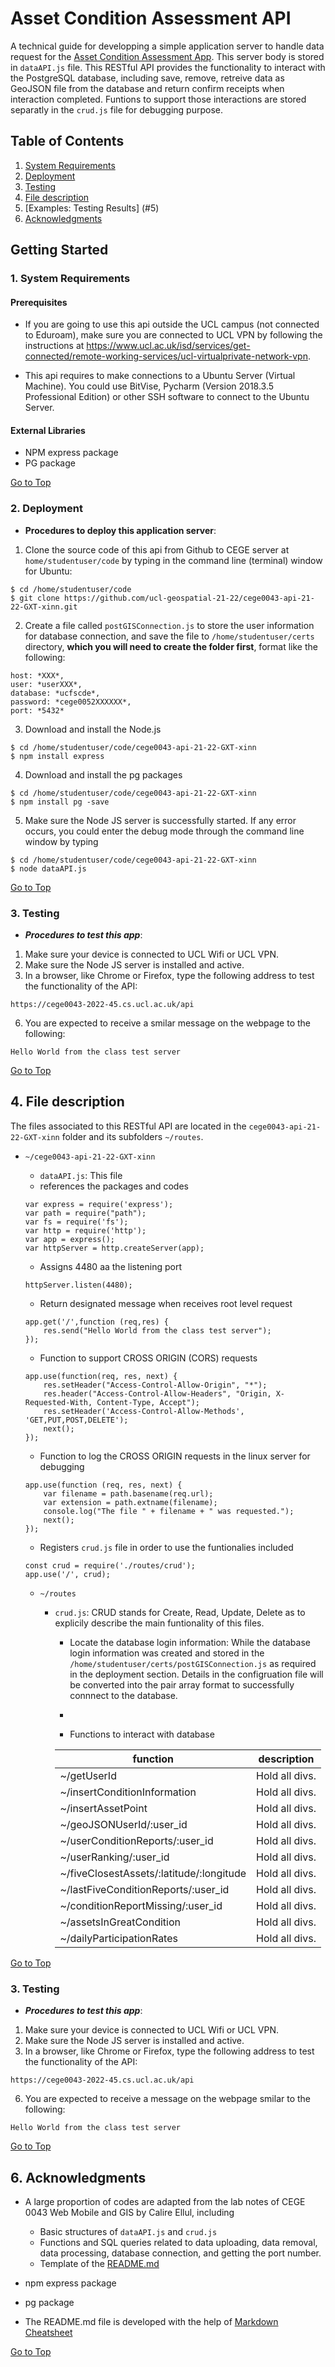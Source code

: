 # Asset Condition Assessment API
<a name="top"></a>
A technical guide for developping a simple application server to handle data request for the [Asset Condition Assessment App](https://github.com/ucl-geospatial-21-22/cege0043-apps-21-22-GXT-xinn). This server body is stored in ```dataAPI.js``` file. This RESTful API provides the functionality to interact with the PostgreSQL database, including save, remove, retreive data as GeoJSON file from the database and return confirm receipts when interaction completed. Funtions to support those interactions are stored separatly in the ```crud.js``` file for debugging purpose. 

## Table of Contents

1. [System Requirements](#1)
2. [Deployment](#2)
3. [Testing](#3)
4. [File description](#4)
5. [Examples: Testing Results] (#5)
6. [Acknowledgments](#6)

## Getting Started

<a name="1"></a>
### 1. System Requirements

#### Prerequisites

* If you are going to use this api outside the UCL campus (not connected to Eduroam), make sure you are connected to UCL VPN by following the instructions at https://www.ucl.ac.uk/isd/services/get-connected/remote-working-services/ucl-virtualprivate-network-vpn.

* This api requires to make connections to a Ubuntu Server (Virtual Machine). You could use BitVise, Pycharm (Version 2018.3.5 Professional Edition) or other SSH software to connect to the Ubuntu Server.


#### External Libraries

* NPM express package
* PG package

[Go to Top](#top)

<a name="2"></a>
### 2. Deployment

* **Procedures to deploy this application server**:

1. Clone the source code of this api from Github to CEGE server at ```home/studentuser/code``` by typing in the command line (terminal) window for Ubuntu: 

```
$ cd /home/studentuser/code
$ git clone https://github.com/ucl-geospatial-21-22/cege0043-api-21-22-GXT-xinn.git
```

2. Create a file called ```postGISConnection.js``` to store the user information for database connection, and save the file to ```/home/studentuser/certs``` directory, **which you will need to create the folder first**, format like the following:

```
host: *XXX*,
user: *userXXX*,
database: *ucfscde*,
password: *cege0052XXXXXX*,
port: *5432*
```

3. Download and install the Node.js

```
$ cd /home/studentuser/code/cege0043-api-21-22-GXT-xinn
$ npm install express
```

4. Download and install the pg packages

```
$ cd /home/studentuser/code/cege0043-api-21-22-GXT-xinn
$ npm install pg -save
```


5. Make sure the Node JS server is successfully started. If any error occurs, you could enter the debug mode through the command line window by typing

```
$ cd /home/studentuser/code/cege0043-api-21-22-GXT-xinn
$ node dataAPI.js
```


[Go to Top](#top)


<a name="3"></a>
### 3. Testing

* ***Procedures to test this app***:

1. Make sure your device is connected to UCL Wifi or UCL VPN.
2. Make sure the Node JS server is installed and active.
5. In a browser, like Chrome or Firefox, type the following address to test the functionality of the API:
```
https://cege0043-2022-45.cs.ucl.ac.uk/api
```
6. You are expected to receive a smilar message on the webpage to the following:
```
Hello World from the class test server
```

[Go to Top](#top)

<a name="4"></a>
## 4. File description

The files associated to this RESTful API are located in the ```cege0043-api-21-22-GXT-xinn``` folder and its subfolders ```~/routes```.
* ```~/cege0043-api-21-22-GXT-xinn```
	* ```dataAPI.js```: This file 
	- references the packages and codes
	```
	var express = require('express');
	var path = require("path");
	var fs = require('fs');
	var http = require('http');
	var app = express();
	var httpServer = http.createServer(app);
	```
	- Assigns 4480 aa the listening port
	```
	httpServer.listen(4480);
	```
	- Return designated message when receives root level request
	```
	app.get('/',function (req,res) {
		res.send("Hello World from the class test server");
	});
	```
	- Function to support CROSS ORIGIN (CORS) requests
	```
	app.use(function(req, res, next) { 
		res.setHeader("Access-Control-Allow-Origin", "*"); 
		res.header("Access-Control-Allow-Headers", "Origin, X-Requested-With, Content-Type, Accept"); 
		res.setHeader('Access-Control-Allow-Methods', 'GET,PUT,POST,DELETE'); 
		next(); 
	});
	```
	- Function to log the CROSS ORIGIN requests in the linux server for debugging 
	```
	app.use(function (req, res, next) { 
		var filename = path.basename(req.url); 
		var extension = path.extname(filename); 
		console.log("The file " + filename + " was requested."); 
		next(); 
	});
	```
	- Registers ```crud.js``` file in order to use the funtionalies included
	```
	const crud = require('./routes/crud');
	app.use('/', crud);
	```
		


	* ```~/routes```
		* ```crud.js```:  CRUD stands for Create, Read, Update, Delete as to explicily describe the main funtionality of this files.
		
			* Locate the database login information:
			While the database login information was created and stored in the ```/home/studentuser/certs/postGISConnection.js``` as required in the deployment section.
			Details in the configruation file will be converted into the pair array format to successfully connnect to the database.
			
			* 
			
			* Functions to interact with database
		
			|       function  					|    description   |
			|  -------------------------------- |  --------------  |
			|~/getUserId         				|  Hold all divs.  |
			|~/insertConditionInformation       |  Hold all divs.  |
			|~/insertAssetPoint         		|  Hold all divs.  |
			|~/geoJSONUserId/:user_id         	|  Hold all divs.  |
			|~/userConditionReports/:user_id    |  Hold all divs.  |
			|~/userRanking/:user_id         	|  Hold all divs.  |
			|~/fiveClosestAssets/:latitude/:longitude  |  Hold all divs.  |
			|~/lastFiveConditionReports/:user_id       |  Hold all divs.  |
			|~/conditionReportMissing/:user_id         |  Hold all divs.  |
			|~/assetsInGreatCondition         	|  Hold all divs.  |
			|~/dailyParticipationRates         	|  Hold all divs.  |

[Go to Top](#top)


<a name="3"></a>
### 3. Testing

* ***Procedures to test this app***:

1. Make sure your device is connected to UCL Wifi or UCL VPN.
2. Make sure the Node JS server is installed and active.
5. In a browser, like Chrome or Firefox, type the following address to test the functionality of the API:
```
https://cege0043-2022-45.cs.ucl.ac.uk/api
```
6. You are expected to receive a message on the webpage smilar to the following:
```
Hello World from the class test server
```

[Go to Top](#top)


<a name="6"></a>
## 6. Acknowledgments


* A large proportion of codes are adapted from the lab notes of CEGE 0043 Web Mobile and GIS by Calire Ellul, including
	* Basic structures of ```dataAPI.js``` and ```crud.js```
	* Functions and SQL queries related to data uploading, data removal, data processing, database connection, and getting the port number.
	* Template of the [README.md](https://moodle.ucl.ac.uk/pluginfile.php/2598095/mod_resource/content/1/technical-documentation-example.pdf)

* npm express package
* pg package
* The README.md file is developed with the help of [Markdown Cheatsheet](https://github.com/tchapi/markdown-cheatsheet/blob/master/README.md#TOP)

[Go to Top](#top)
